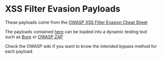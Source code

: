 # XSS Filter Evasion Payloads

These payloads come from the [OWASP XSS Filter Evasion Cheat Sheet](https://www.owasp.org/index.php/XSS_Filter_Evasion_Cheat_Sheet)

The payloads contained [here](https://github.com/citybasebrooks/XSS-Filter-Evasion/blob/master/payloads) can be loaded into a dynamic testing tool such as [Burp](https://portswigger.net/burp) or [OWASP ZAP](https://www.owasp.org/index.php/OWASP_Zed_Attack_Proxy_Project)

Check the OWASP wiki if you want to know the intended bypass method for each payload.
